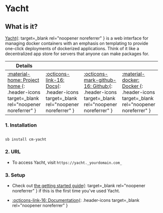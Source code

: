 # Yacht

## What is it?

[Yacht](https://yacht.sh/){: target=_blank rel="noopener noreferrer" } is a web interface for managing docker containers with an emphasis on templating to provide one-click deployments of dockerized applications. Think of it like a decentralized app store for servers that anyone can make packages for.

| Details     |             |             |             |
|-------------|-------------|-------------|-------------|
| [:material-home: Project home ](https://yacht.sh/){: .header-icons target=_blank rel="noopener noreferrer" } | [:octicons-link-16: Docs](https://yacht.sh/docs/){: .header-icons target=_blank rel="noopener noreferrer" } | [:octicons-mark-github-16: Github:](GITHUBLINK){: .header-icons target=_blank rel="noopener noreferrer" } | [:material-docker: Docker ](https://hub.docker.com/r/selfhostedpro/yacht){: .header-icons target=_blank rel="noopener noreferrer" }|

### 1. Installation

``` shell

sb install cm-yacht

```

### 2. URL

- To access Yacht, visit `https://yacht._yourdomain.com_`

### 3. Setup

- Check out [the getting started guide](https://yacht.sh/docs/Installation/Getting_Started){: target=_blank rel="noopener noreferrer" } if this is the first time you've used Yacht.

- [:octicons-link-16: Documentation](https://yacht.sh/docs/){: .header-icons target=_blank rel="noopener noreferrer" }
